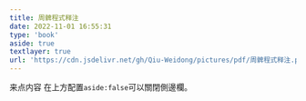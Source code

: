 ```yaml
---
title: 周髀程式释注
date: 2022-11-01 16:55:31
type: 'book'
aside: true
textlayer: true
url: 'https://cdn.jsdelivr.net/gh/Qiu-Weidong/pictures/pdf/周髀程式释注.pdf'
---
```


来点内容
在上方配置`aside:false`可以關閉側邊欄。

<!-- textlayer 是否显示文字层 -->

